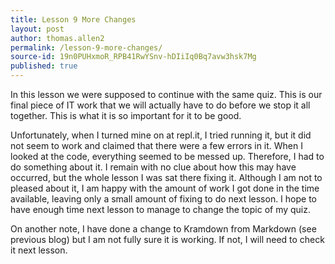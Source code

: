 ```yaml
---
title: Lesson 9 More Changes
layout: post
author: thomas.allen2
permalink: /lesson-9-more-changes/
source-id: 19n0PUHxmoR_RPB41RwYSnv-hDIiIq0Bq7avw3hsk7Mg
published: true
---
```

In this lesson we were supposed to continue with the same quiz. This is our final piece of IT work that we will actually have to do before we stop it all together. This is what it is so important for it to be good.

Unfortunately, when I turned mine on at repl.it, I tried running it, but it did not seem to work and claimed that there were a few errors in it. When I looked at the code, everything seemed to be messed up. Therefore, I had to do something about it. I remain with no clue about how this may have occurred, but the whole lesson I was sat there fixing it. Although I am not to pleased about it, I am happy with the amount of work I got done in the time available, leaving only a small amount of fixing to do next lesson. I hope to have enough time next lesson to manage to change the topic of my quiz.

On another note, I have done a change to Kramdown from Markdown (see previous blog) but I am not fully sure it is working. If not, I will need to check it next lesson.

